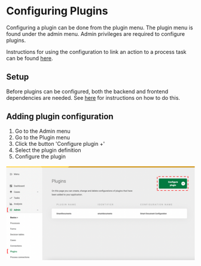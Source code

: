 # Configuring Plugins

Configuring a plugin can be done from the plugin menu. The plugin menu is found under the admin menu. Admin privileges
are required to configure plugins.

Instructions for using the configuration to link an action to a process task can be found 
[here](create-process-link.md).

## Setup
Before plugins can be configured, both the backend and frontend dependencies are needed. 
See [here](../../valtimo-implementation/plugin/dependencies.md) for instructions on how to do this.

## Adding plugin configuration

1. Go to the Admin menu
2. Go to the Plugin menu
3. Click the button 'Configure plugin +'
4. Select the plugin definition
5. Configure the plugin

![Configuring a plugin](img/configure-plugin.png)
